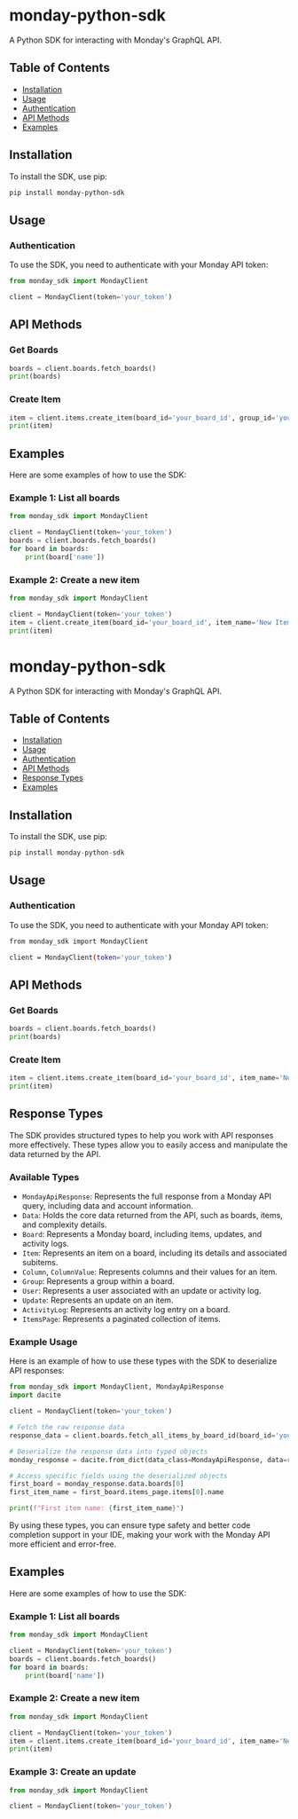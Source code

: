 # monday-python-sdk

A Python SDK for interacting with Monday's GraphQL API.

## Table of Contents

- [Installation](#installation)
- [Usage](#usage)
- [Authentication](#authentication)
- [API Methods](#api-methods)
- [Examples](#examples)

## Installation

To install the SDK, use pip:

```bash
pip install monday-python-sdk
```
## Usage

### Authentication
To use the SDK, you need to authenticate with your Monday API token:

```python
from monday_sdk import MondayClient

client = MondayClient(token='your_token')
```

## API Methods

### Get Boards
```python
boards = client.boards.fetch_boards()
print(boards)
```
### Create Item
```python
item = client.items.create_item(board_id='your_board_id', group_id='your_group_id', item_name='New Item')
print(item)
```
## Examples

Here are some examples of how to use the SDK:

### Example 1: List all boards
```python
from monday_sdk import MondayClient

client = MondayClient(token='your_token')
boards = client.boards.fetch_boards()
for board in boards:
    print(board['name'])
```
### Example 2: Create a new item
```python
from monday_sdk import MondayClient

client = MondayClient(token='your_token')
item = client.create_item(board_id='your_board_id', item_name='New Item')
print(item)
```


# monday-python-sdk

A Python SDK for interacting with Monday's GraphQL API.

## Table of Contents

- [Installation](#installation)
- [Usage](#usage)
- [Authentication](#authentication)
- [API Methods](#api-methods)
- [Response Types](#response-types)
- [Examples](#examples)

## Installation

To install the SDK, use pip:
```python
pip install monday-python-sdk
```
## Usage

### Authentication
To use the SDK, you need to authenticate with your Monday API token:
```bash
from monday_sdk import MondayClient

client = MondayClient(token='your_token')
```
## API Methods

### Get Boards
```python
boards = client.boards.fetch_boards()
print(boards)
```
### Create Item
```python
item = client.items.create_item(board_id='your_board_id', item_name='New Item')
print(item)
```
## Response Types

The SDK provides structured types to help you work with API responses more effectively. These types allow you to easily access and manipulate the data returned by the API.

### Available Types

- `MondayApiResponse`: Represents the full response from a Monday API query, including data and account information.
- `Data`: Holds the core data returned from the API, such as boards, items, and complexity details.
- `Board`: Represents a Monday board, including items, updates, and activity logs.
- `Item`: Represents an item on a board, including its details and associated subitems.
- `Column`, `ColumnValue`: Represents columns and their values for an item.
- `Group`: Represents a group within a board.
- `User`: Represents a user associated with an update or activity log.
- `Update`: Represents an update on an item.
- `ActivityLog`: Represents an activity log entry on a board.
- `ItemsPage`: Represents a paginated collection of items.

### Example Usage

Here is an example of how to use these types with the SDK to deserialize API responses:
```python
from monday_sdk import MondayClient, MondayApiResponse
import dacite

client = MondayClient(token='your_token')

# Fetch the raw response data
response_data = client.boards.fetch_all_items_by_board_id(board_id='your_board_id')

# Deserialize the response data into typed objects
monday_response = dacite.from_dict(data_class=MondayApiResponse, data=response_data)

# Access specific fields using the deserialized objects
first_board = monday_response.data.boards[0]
first_item_name = first_board.items_page.items[0].name

print(f"First item name: {first_item_name}")
```
By using these types, you can ensure type safety and better code completion support in your IDE, making your work with the Monday API more efficient and error-free.

## Examples

Here are some examples of how to use the SDK:

### Example 1: List all boards
```python
from monday_sdk import MondayClient

client = MondayClient(token='your_token')
boards = client.boards.fetch_boards()
for board in boards:
    print(board['name'])
```
### Example 2: Create a new item
```python
from monday_sdk import MondayClient

client = MondayClient(token='your_token')
item = client.items.create_item(board_id='your_board_id', item_name='New Item')
print(item)
```
### Example 3: Create an update
```python
from monday_sdk import MondayClient

client = MondayClient(token='your_token')
```